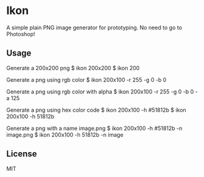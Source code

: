 # Ikon

  A simple plain PNG image generator for prototyping. No need to go to Photoshop!

## Usage

Generate a 200x200 png
    $ ikon 200x200
    $ ikon 200

Generate a png using rgb color
    $ ikon 200x100 -r 255 -g 0 -b 0
    
Generate a png using rgb color with alpha 
    $ ikon 200x100 -r 255 -g 0 -b 0 -a 125
    
Generate a png using hex color code 
    $ ikon 200x100 -h #51812b
    $ ikon 200x100 -h 51812b
    
Generate a png with a name image.png 
    $ ikon 200x100 -h #51812b -n image.png
    $ ikon 200x100 -h 51812b -n image
    
## License

MIT
    
